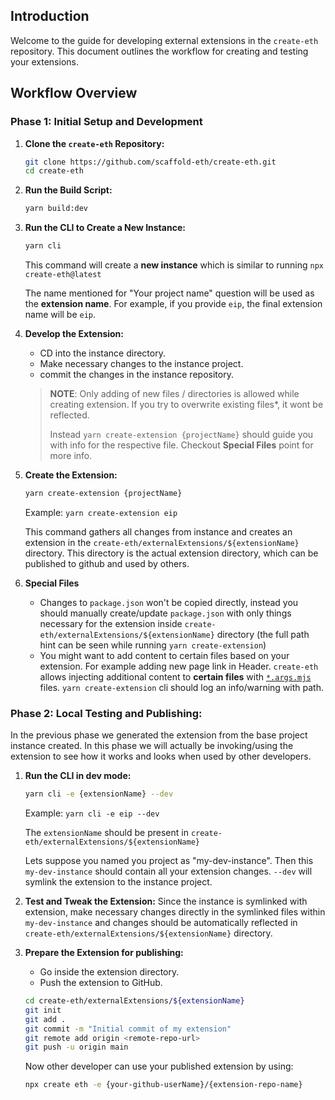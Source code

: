 ## Introduction

Welcome to the guide for developing external extensions in the `create-eth` repository. This document outlines the workflow for creating and testing your extensions.

## Workflow Overview

### Phase 1: Initial Setup and Development

1. **Clone the `create-eth` Repository:**

   ```bash
   git clone https://github.com/scaffold-eth/create-eth.git
   cd create-eth
   ```

2. **Run the Build Script:**

   ```bash
   yarn build:dev
   ```

3. **Run the CLI to Create a New Instance:**

   ```bash
   yarn cli
   ```

   This command will create a **new instance** which is similar to running `npx create-eth@latest`

   The name mentioned for "Your project name" question will be used as the **extension name**. For example, if you provide `eip`, the final extension name will be `eip`.

4. **Develop the Extension:**

   - CD into the instance directory.
   - Make necessary changes to the instance project.
   - commit the changes in the instance repository.

   > **NOTE**: Only adding of new files / directories is allowed while creating extension. If you try to overwrite existing files\*, it wont be reflected.
   >
   > Instead `yarn create-extension {projectName}` should guide you with info for the respective file. Checkout **Special Files** point for more info.

5. **Create the Extension:**

   ```bash
   yarn create-extension {projectName}
   ```

   Example: `yarn create-extension eip`

   This command gathers all changes from instance and creates an extension in the `create-eth/externalExtensions/${extensionName}` directory. This directory is the actual extension directory, which can be published to github and used by others.

6. **Special Files**

   - Changes to `package.json` won't be copied directly, instead you should manually create/update `package.json` with only things necessary for the extension inside `create-eth/externalExtensions/${extensionName}` directory (the full path hint can be seen while running `yarn create-extension`)
   - You might want to add content to certain files based on your extension. For example adding new page link in Header. `create-eth` allows injecting additional content to **certain files** with [`*.args.mjs`](TEMPLATING.md#args-files) files. `yarn create-extension` cli should log an info/warning with path.

### Phase 2: Local Testing and Publishing:

In the previous phase we generated the extension from the base project instance created. In this phase we will actually be invoking/using the extension to see how it works and looks when used by other developers.

1. **Run the CLI in dev mode:**

   ```bash
   yarn cli -e {extensionName} --dev
   ```

   Example: `yarn cli -e eip --dev`

   The `extensionName` should be present in `create-eth/externalExtensions/${extensionName}`

   Lets suppose you named you project as "my-dev-instance". Then this `my-dev-instance` should contain all your extension changes. `--dev` will symlink the extension to the instance project.

2. **Test and Tweak the Extension:**
   Since the instance is symlinked with extension, make necessary changes directly in the symlinked files within `my-dev-instance` and changes should be automatically reflected in `create-eth/externalExtensions/${extensionName}` directory.

3. **Prepare the Extension for publishing:**

   - Go inside the extension directory.
   - Push the extension to GitHub.

   ```bash
   cd create-eth/externalExtensions/${extensionName}
   git init
   git add .
   git commit -m "Initial commit of my extension"
   git remote add origin <remote-repo-url>
   git push -u origin main
   ```

   Now other developer can use your published extension by using:

   ```bash
   npx create eth -e {your-github-userName}/{extension-repo-name}
   ```
